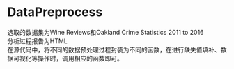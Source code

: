 # DataPreprocess
选取的数据集为Wine Reviews和Oakland Crime Statistics 2011 to 2016  
分析过程报告为HTML  
在源代码中，将不同的数据预处理过程封装为不同的函数，在进行缺失值填补、数据可视化等操作时，调用相应的函数即可。  
